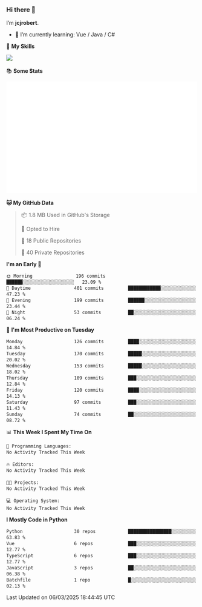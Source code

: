### Hi there 👋

I’m **jcjrobert**.

- 🌱 I’m currently learning: Vue / Java / C#

🌟 **My Skills**

![](https://img.shields.io/badge/-Python-3e74a2?style=flat-square&logo=Python&logoColor=fff)

📚 **Some Stats**

![](https://github.com/jcjrobert/github-stats/blob/master/generated/overview.svg)

<!--START_SECTION:waka-->
**🐱 My GitHub Data** 

> 📦 1.8 MB Used in GitHub's Storage 
 > 
> 💼 Opted to Hire
 > 
> 📜 18 Public Repositories 
 > 
> 🔑 40 Private Repositories 
 > 
**I'm an Early 🐤** 

```text
🌞 Morning                196 commits         ██████░░░░░░░░░░░░░░░░░░░   23.09 % 
🌆 Daytime                401 commits         ████████████░░░░░░░░░░░░░   47.23 % 
🌃 Evening                199 commits         ██████░░░░░░░░░░░░░░░░░░░   23.44 % 
🌙 Night                  53 commits          ██░░░░░░░░░░░░░░░░░░░░░░░   06.24 % 
```
📅 **I'm Most Productive on Tuesday** 

```text
Monday                   126 commits         ████░░░░░░░░░░░░░░░░░░░░░   14.84 % 
Tuesday                  170 commits         █████░░░░░░░░░░░░░░░░░░░░   20.02 % 
Wednesday                153 commits         █████░░░░░░░░░░░░░░░░░░░░   18.02 % 
Thursday                 109 commits         ███░░░░░░░░░░░░░░░░░░░░░░   12.84 % 
Friday                   120 commits         ████░░░░░░░░░░░░░░░░░░░░░   14.13 % 
Saturday                 97 commits          ███░░░░░░░░░░░░░░░░░░░░░░   11.43 % 
Sunday                   74 commits          ██░░░░░░░░░░░░░░░░░░░░░░░   08.72 % 
```


📊 **This Week I Spent My Time On** 

```text
💬 Programming Languages: 
No Activity Tracked This Week

🔥 Editors: 
No Activity Tracked This Week

🐱‍💻 Projects: 
No Activity Tracked This Week

💻 Operating System: 
No Activity Tracked This Week
```

**I Mostly Code in Python** 

```text
Python                   30 repos            ████████████████░░░░░░░░░   63.83 % 
Vue                      6 repos             ███░░░░░░░░░░░░░░░░░░░░░░   12.77 % 
TypeScript               6 repos             ███░░░░░░░░░░░░░░░░░░░░░░   12.77 % 
JavaScript               3 repos             ██░░░░░░░░░░░░░░░░░░░░░░░   06.38 % 
Batchfile                1 repo              █░░░░░░░░░░░░░░░░░░░░░░░░   02.13 % 
```




 Last Updated on 06/03/2025 18:44:45 UTC
<!--END_SECTION:waka-->
